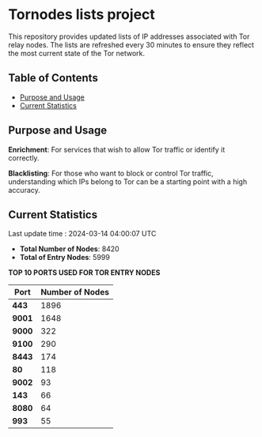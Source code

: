 # Tornodes lists project

This repository provides updated lists of IP addresses associated with Tor relay nodes. The lists are refreshed every 30 minutes to ensure they reflect the most current state of the Tor network.

## Table of Contents

- [Purpose and Usage](#purpose-and-usage)
- [Current Statistics](#current-statistics)


## Purpose and Usage

**Enrichment**: For services that wish to allow Tor traffic or identify it correctly.

**Blacklisting**: For those who want to block or control Tor traffic, understanding which IPs belong to Tor can be a starting point with a high accuracy.

## Current Statistics

Last update time : 2024-03-14 04:00:07 UTC

- **Total Number of Nodes**: 8420
- **Total of Entry Nodes**: 5999

**TOP 10 PORTS USED FOR TOR ENTRY NODES**

| **Port** | **Number of Nodes** |
|------|-----------------|
| **443**   | 1896  |
| **9001**   | 1648  |
| **9000**   | 322  |
| **9100**   | 290  |
| **8443**   | 174  |
| **80**   | 118  |
| **9002**   | 93  |
| **143**   | 66  |
| **8080**   | 64  |
| **993**   | 55  |

